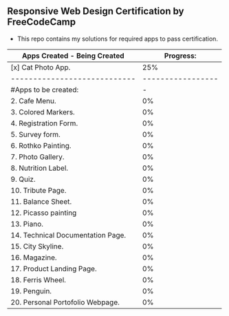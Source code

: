 ## Responsive Web Design Certification by FreeCodeCamp
* This repo contains my solutions for required apps to pass certification.

|Apps Created - Being Created|				Progress:|
|----------------------------|-----------------|
|[x] Cat Photo App.|								25%|
|----------------------------|-----------------|
|#Apps to be created:|-|
|2. Cafe Menu.						|			0%  |
|3. Colored Markers.				|				0%  |
|4. Registration Form.				|			0%  |
|5. Survey form.								|	0%    |
|6. Rothko Painting.							|	0%  |
|7. Photo Gallery.			|					0%    |
|8. Nutrition Label.			|					0%  |
|9. Quiz.									|	0%      |
|10. Tribute Page.						|		0%  |  
|11. Balance Sheet.						|		0%  |  
|12. Picasso painting					|		0%  |
|13. Piano.					|					0%      |
|14. Technical Documentation Page.		|		0%  |
|15. City Skyline.				|				0%  |
|16. Magazine.							|		0%    |
|17. Product Landing Page.		|				0%  |
|18. Ferris Wheel.						|		0%      |
|19. Penguin.								|	0%        |
|20. Personal Portofolio Webpage.	|			0%  |
